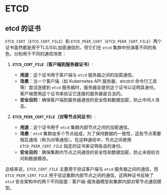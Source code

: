# ETCD

## etcd 的证书

`ETCD_CERT`（`ETCD_CERT_FILE`）和 `ETCD_PEER_CERT`（`ETCD_PEER_CERT_FILE`）两个证书虽然都是用于TLS/SSL加密通信的，但它们在 `etcd` 集群中扮演着不同的角色，分别用于不同的通信场景：

1. **`ETCD_CERT_FILE`（客户端到服务器证书）**:
   - **用途**：这个证书用于客户端与 `etcd` 服务器之间的加密通信。
   - **场景**：当一个客户端（如 Kubernetes API 服务器、etcdctl 命令行工具等）尝试连接到 `etcd` 服务器时，服务器会提供这个证书以证明其身份。客户端使用这个证书来验证它连接的服务器是合法的。
   - **安全目的**：确保客户端到服务器通信的安全性和数据加密，防止中间人攻击。

2. **`ETCD_PEER_CERT_FILE`（对等节点间证书）**:
   - **用途**：这个证书用于 `etcd` 集群内部节点之间的加密通信。
   - **场景**：`etcd` 集群由多个节点组成，为了保持数据的一致性，这些节点需要相互通信（称为对等通信）。在这种通信中，节点之间使用 `ETCD_PEER_CERT_FILE` 指定的证书来证明各自的身份。
   - **安全目的**：确保集群内节点之间通信的安全性和数据加密，防止未授权访问和数据篡改。

总结来说，`ETCD_CERT_FILE` 主要用于验证客户端与 `etcd` 服务器之间的通信，而 `ETCD_PEER_CERT_FILE` 用于验证集群内部节点之间的通信。这两种证书反映了 `etcd` 安全架构中的两个不同层面：客户端-服务器模型和集群内部对等节点通信模型。
